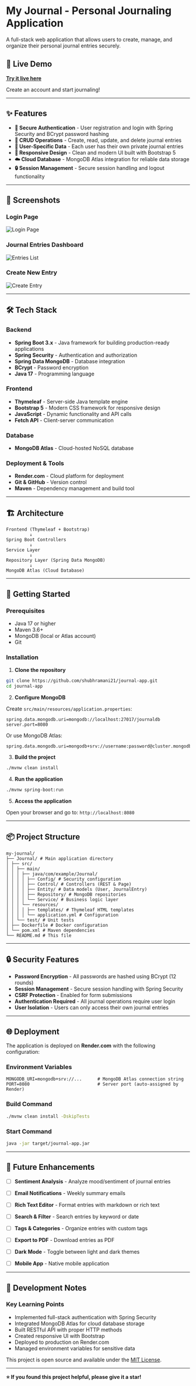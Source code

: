 # My Journal - Personal Journaling Application

A full-stack web application that allows users to create, manage, and organize their personal journal entries securely.

## 🚀 Live Demo

**[Try it live here](https://my-journal-aseb.onrender.com/login)**

Create an account and start journaling!

---

## ✨ Features

- **🔐 Secure Authentication** - User registration and login with Spring Security and BCrypt password hashing
- **📝 CRUD Operations** - Create, read, update, and delete journal entries
- **👤 User-Specific Data** - Each user has their own private journal entries
- **📱 Responsive Design** - Clean and modern UI built with Bootstrap 5
- **☁️ Cloud Database** - MongoDB Atlas integration for reliable data storage
- **🔒 Session Management** - Secure session handling and logout functionality

---

## 📸 Screenshots

### Login Page
![Login Page](screenshots/login.png)

### Journal Entries Dashboard
![Entries List](screenshots/entries.png)

### Create New Entry
![Create Entry](screenshots/create-entry.png)

---

## 🛠️ Tech Stack

### Backend
- **Spring Boot 3.x** - Java framework for building production-ready applications
- **Spring Security** - Authentication and authorization
- **Spring Data MongoDB** - Database integration
- **BCrypt** - Password encryption
- **Java 17** - Programming language

### Frontend
- **Thymeleaf** - Server-side Java template engine
- **Bootstrap 5** - Modern CSS framework for responsive design
- **JavaScript** - Dynamic functionality and API calls
- **Fetch API** - Client-server communication

### Database
- **MongoDB Atlas** - Cloud-hosted NoSQL database

### Deployment & Tools
- **Render.com** - Cloud platform for deployment
- **Git & GitHub** - Version control
- **Maven** - Dependency management and build tool

---

## 🏗️ Architecture
```
Frontend (Thymeleaf + Bootstrap)
         ↓
Spring Boot Controllers
         ↓
Service Layer
         ↓
Repository Layer (Spring Data MongoDB)
         ↓
MongoDB Atlas (Cloud Database)
```

---

## 🚀 Getting Started

### Prerequisites

- Java 17 or higher
- Maven 3.6+
- MongoDB (local or Atlas account)
- Git

### Installation

1. **Clone the repository**
```bash
git clone https://github.com/shubhramani21/journal-app.git
cd journal-app
```

2. **Configure MongoDB**

Create `src/main/resources/application.properties`:
```properties
spring.data.mongodb.uri=mongodb://localhost:27017/journaldb
server.port=8080
```

Or use MongoDB Atlas:
```properties
spring.data.mongodb.uri=mongodb+srv://username:password@cluster.mongodb.net/journaldb
```

3. **Build the project**
```bash
./mvnw clean install
```

4. **Run the application**
```bash
./mvnw spring-boot:run
```

5. **Access the application**

Open your browser and go to: `http://localhost:8080`


---

## 📦 Project Structure
```
my-journal/
├── Journal/ # Main application directory
│ ├── src/
│ │ ├── main/
│ │ │ ├── java/com/example/Journal/
│ │ │ │ ├── Config/ # Security configuration
│ │ │ │ ├── Control/ # Controllers (REST & Page)
│ │ │ │ ├── Entity/ # Data models (User, JournalEntry)
│ │ │ │ ├── Repository/ # MongoDB repositories
│ │ │ │ └── Service/ # Business logic layer
│ │ │ └── resources/
│ │ │ │ ├── templates/ # Thymeleaf HTML templates
│ │ │ │ └── application.yml # Configuration
│ │ └── test/ # Unit tests
│ ├── Dockerfile # Docker configuration
│ └── pom.xml # Maven dependencies
└── README.md # This file
```

---

## 🔒 Security Features

- **Password Encryption** - All passwords are hashed using BCrypt (12 rounds)
- **Session Management** - Secure session handling with Spring Security
- **CSRF Protection** - Enabled for form submissions
- **Authentication Required** - All journal operations require user login
- **User Isolation** - Users can only access their own journal entries

---

## 🌐 Deployment

The application is deployed on **Render.com** with the following configuration:

### Environment Variables
```
MONGODB_URI=mongodb+srv://...      # MongoDB Atlas connection string
PORT=8080                          # Server port (auto-assigned by Render)
```

### Build Command
```bash
./mvnw clean install -DskipTests
```

### Start Command
```bash
java -jar target/journal-app.jar
```

---

## 🎯 Future Enhancements

- [ ] **Sentiment Analysis** - Analyze mood/sentiment of journal entries
- [ ] **Email Notifications** - Weekly summary emails
- [ ] **Rich Text Editor** - Format entries with markdown or rich text
- [ ] **Search & Filter** - Search entries by keyword or date
- [ ] **Tags & Categories** - Organize entries with custom tags
- [ ] **Export to PDF** - Download entries as PDF
- [ ] **Dark Mode** - Toggle between light and dark themes
- [ ] **Mobile App** - Native mobile application


---

## 📝 Development Notes

### Key Learning Points
- Implemented full-stack authentication with Spring Security
- Integrated MongoDB Atlas for cloud database storage
- Built RESTful API with proper HTTP methods
- Created responsive UI with Bootstrap
- Deployed to production on Render.com
- Managed environment variables for sensitive data
  


This project is open source and available under the [MIT License](LICENSE).

---

**⭐ If you found this project helpful, please give it a star!**
